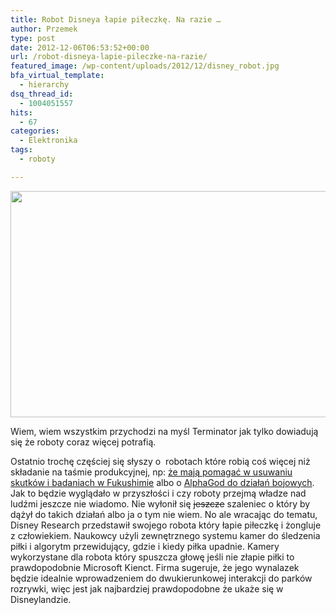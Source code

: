 ```yaml
---
title: Robot Disneya łapie piłeczkę. Na razie …
author: Przemek
type: post
date: 2012-12-06T06:53:52+00:00
url: /robot-disneya-lapie-pileczke-na-razie/
featured_image: /wp-content/uploads/2012/12/disney_robot.jpg
bfa_virtual_template:
  - hierarchy
dsq_thread_id:
  - 1004051557
hits:
  - 67
categories:
  - Elektronika
tags:
  - roboty

---
```

[<img class="aligncenter size-full wp-image-167" title="disney_robot" alt="" src="http://techfreak.pl/wp-content/uploads/2012/12/disney_robot.jpg" width="642" height="362" />][1]

Wiem, wiem wszystkim przychodzi na myśl Terminator jak tylko dowiadują się że roboty coraz więcej potrafią.

<!--more-->

Ostatnio trochę częściej się słyszy o  robotach które robią coś więcej niż składanie na taśmie produkcyjnej, np: <a href="http://www.youtube.com/watch?v=Uohs8ompwxU&feature=player_embedded" target="_blank">że mają pomagać w usuwaniu skutków i badaniach w Fukushimie</a> albo o <a href="http://www.youtube.com/watch?v=40gECrmuCaU&feature=player_embedded" target="_blank">AlphaGod do działań bojowych</a>. Jak to będzie wyglądało w przyszłości i czy roboty przejmą władze nad ludźmi jeszcze nie wiadomo. Nie wyłonił się <del>jeszcze</del> szaleniec o który by dążył do takich działań albo ja o tym nie wiem. No ale wracając do tematu, Disney Research przedstawił swojego robota który łapie piłeczkę i żongluje z człowiekiem. Naukowcy użyli zewnętrznego systemu kamer do śledzenia piłki i algorytm przewidujący, gdzie i kiedy piłka upadnie. Kamery wykorzystane dla robota który spuszcza głowę jeśli nie złapie piłki to prawdopodobnie Microsoft Kienct. Firma sugeruje, że jego wynalazek będzie idealnie wprowadzeniem do dwukierunkowej interakcji do parków rozrywki, więc jest jak najbardziej prawdopodobne że ukaże się w Disneylandzie.

 [1]: http://techfreak.pl/wp-content/uploads/2012/12/disney_robot.jpg